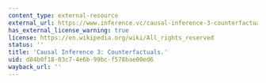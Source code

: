 ```yaml
---
content_type: external-resource
external_url: https://www.inference.vc/causal-inference-3-counterfactuals/
has_external_license_warning: true
license: https://en.wikipedia.org/wiki/All_rights_reserved
status: ''
title: 'Causal Inference 3: Counterfactuals.'
uid: d84b0f18-03c7-4e6b-99bc-f578bae00ed6
wayback_url: ''
---
```

